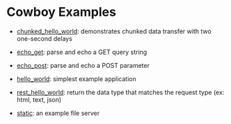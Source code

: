 Cowboy Examples
===============

 *  [chunked_hello_world](./examples/chunked_hello_world):
    demonstrates chunked data transfer with two one-second delays


 *  [echo_get](./examples/echo_get):
    parse and echo a GET query string

 *  [echo_post](./examples/echo_post):
    parse and echo a POST parameter


 *  [hello_world](./examples/hello_world):
    simplest example application

 *  [rest_hello_world](./examples/rest_hello_world):
    return the data type that matches the request type (ex: html, text, json)

 *  [static](./examples/static):
    an example file server
